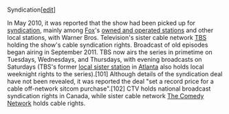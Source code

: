 ###
Syndication[[edit](/w/index.php?title=The\_Big\_Bang\_Theory&action=edit&section=18
"Edit section: Syndication")]

In May 2010, it was reported that the show had been picked up for
[syndication](/wiki/Broadcast\_syndication "Broadcast syndication"), mainly
among [Fox](/wiki/Fox\_Broadcasting\_Company "Fox Broadcasting Company")'s
[owned and operated stations](/wiki/Fox\_Television\_Stations "Fox Television
Stations") and other local stations, with Warner Bros. Television's sister
cable network [TBS](/wiki/TBS\_\(U.S.\_TV\_channel\) "TBS \(U.S. TV channel\)")
holding the show's cable syndication rights. Broadcast of old episodes began
airing in September 2011. TBS now airs the series in primetime on Tuesdays,
Wednesdays, and Thursdays, with evening broadcasts on Saturdays (TBS's former
[local sister station](/wiki/WPCH-TV "WPCH-TV") in [Atlanta](/wiki/Atlanta
"Atlanta") also holds local weeknight rights to the series).[101] Although
details of the syndication deal have not been revealed, it was reported the
deal "set a record price for a cable off-network sitcom purchase".[102] CTV
holds national broadcast syndication rights in Canada, while sister cable
network [The Comedy Network](/wiki/The\_Comedy\_Network "The Comedy Network")
holds cable rights.
